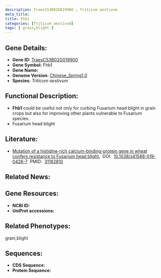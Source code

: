 ```yaml
---
description: TraesCS3B02G019900 ; Triticum aestivum
meta_title:
title: Fhb1
categories: [Triticum aestivum]
tags: [ grain,blight ]
---
```


## Gene Details:
- **Gene ID:**	[TraesCS3B02G019900]()
- **Gene Symbol:** Fhb1
- **Gene Name:** 
- **Genome Version:** [Chinese_Spring1.0]()
- **Species:** *Triticum aestivum*

## Functional Description:
   - **Fhb1** could be useful not only for curbing Fusarium head blight in grain crops but also for improving other plants vulnerable to Fusarium species.
   - Fusarium head blight

## Literature:
   - [Mutation of a histidine-rich calcium-binding-protein gene in wheat confers resistance to Fusarium head blight.]( https://www.nature.com/articles/s41588-019-0426-7)&nbsp;&nbsp;DOI:&nbsp;&nbsp;[10.1038/s41588-019-0426-7](https://www.nature.com/articles/s41588-019-0426-7)&nbsp;&nbsp;PMID:&nbsp;&nbsp;[31182810](https://pubmed.ncbi.nlm.nih.gov/31182810/)

## Related News:

## Gene Resources:
- **NCBI ID:** [](https://www.ncbi.nlm.nih.gov/gene/?term=)
- **UniProt accessions:** [](https://www.uniprot.org/uniprotkb//entry)

## Related Phenotypes:
grain,blight

## Sequences:
- **CDS Sequence:**
- **Protein Sequence:**
